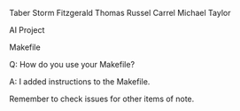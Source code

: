 Taber Storm Fitzgerald
Thomas Russel Carrel
Michael Taylor

AI Project

Makefile

Q: How do you use your Makefile?

A: I added instructions to the Makefile.


Remember to check issues for other items of note.
